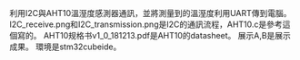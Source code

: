 利用I2C與AHT10溫溼度感測器通訊，並將測量到的溫溼度利用UART傳到電腦。
I2C_receive.png和I2C_transmission.png是I2C的通訊流程，AHT10.c是參考這個寫的。
AHT10规格书v1_0_181213.pdf是AHT10的datasheet。
展示A,B是展示成果。
環境是stm32cubeide。
